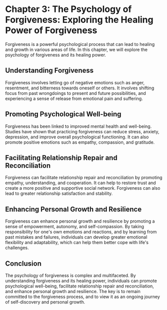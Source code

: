 Chapter 3: The Psychology of Forgiveness: Exploring the Healing Power of Forgiveness
====================================================================================

Forgiveness is a powerful psychological process that can lead to healing and growth in various areas of life. In this chapter, we will explore the psychology of forgiveness and its healing power.

Understanding Forgiveness
-------------------------

Forgiveness involves letting go of negative emotions such as anger, resentment, and bitterness towards oneself or others. It involves shifting focus from past wrongdoings to present and future possibilities, and experiencing a sense of release from emotional pain and suffering.

Promoting Psychological Well-being
----------------------------------

Forgiveness has been linked to improved mental health and well-being. Studies have shown that practicing forgiveness can reduce stress, anxiety, depression, and improve overall psychological functioning. It can also promote positive emotions such as empathy, compassion, and gratitude.

Facilitating Relationship Repair and Reconciliation
---------------------------------------------------

Forgiveness can facilitate relationship repair and reconciliation by promoting empathy, understanding, and cooperation. It can help to restore trust and create a more positive and supportive social network. Forgiveness can also lead to greater relationship satisfaction and stability.

Enhancing Personal Growth and Resilience
----------------------------------------

Forgiveness can enhance personal growth and resilience by promoting a sense of empowerment, autonomy, and self-compassion. By taking responsibility for one's own emotions and reactions, and by learning from past mistakes and failures, individuals can develop greater emotional flexibility and adaptability, which can help them better cope with life's challenges.

Conclusion
----------

The psychology of forgiveness is complex and multifaceted. By understanding forgiveness and its healing power, individuals can promote psychological well-being, facilitate relationship repair and reconciliation, and enhance personal growth and resilience. The key is to remain committed to the forgiveness process, and to view it as an ongoing journey of self-discovery and personal growth.
